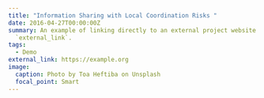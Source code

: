 ```yaml
---
title: "Information Sharing with Local Coordination Risks "
date: 2016-04-27T00:00:00Z
summary: An example of linking directly to an external project website using
  `external_link`.
tags:
  - Demo
external_link: https://example.org
image:
  caption: Photo by Toa Heftiba on Unsplash
  focal_point: Smart
---
```

